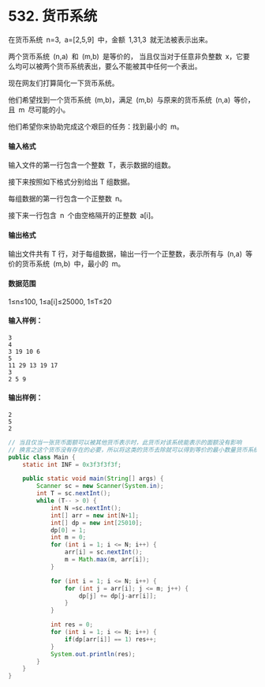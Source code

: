 # 532. 货币系统

在货币系统 n=3, a=[2,5,9] 中，金额 1,31,3 就无法被表示出来。 

两个货币系统 (n,a) 和 (m,b) 是等价的，
当且仅当对于任意非负整数 x，它要么均可以被两个货币系统表出，要么不能被其中任何一个表出。 

现在网友们打算简化一下货币系统。

他们希望找到一个货币系统 (m,b)，满足 (m,b) 与原来的货币系统 (n,a) 等价，且 m 尽可能的小。

他们希望你来协助完成这个艰巨的任务：找到最小的 m。

#### 输入格式

输入文件的第一行包含一个整数 T，表示数据的组数。

接下来按照如下格式分别给出 T 组数据。 

每组数据的第一行包含一个正整数 n。

接下来一行包含 n 个由空格隔开的正整数 a[i]。

#### 输出格式

输出文件共有 T 行，对于每组数据，输出一行一个正整数，表示所有与 (n,a) 等价的货币系统 (m,b) 中，最小的 m。

#### 数据范围

1≤n≤100, 1≤a[i]≤25000, 1≤T≤20

#### 输入样例：

```
3
4 
3 19 10 6 
5 
11 29 13 19 17 
3
2 5 9
```

#### 输出样例：

```
2
5
2
```



```java
// 当且仅当一张货币面额可以被其他货币表示时，此货币对该系统能表示的面额没有影响
// 换言之这个货币没有存在的必要，所以将这类的货币去除就可以得到等价的最小数量货币系统。
public class Main {
    static int INF = 0x3f3f3f3f;

    public static void main(String[] args) {
        Scanner sc = new Scanner(System.in);
        int T = sc.nextInt();
        while (T-- > 0) {
            int N =sc.nextInt();
            int[] arr = new int[N+1];
            int[] dp = new int[25010];
            dp[0] = 1;
            int m = 0;
            for (int i = 1; i <= N; i++) {
                arr[i] = sc.nextInt();
                m = Math.max(m, arr[i]);
            }

            for (int i = 1; i <= N; i++) {
                for (int j = arr[i]; j <= m; j++) {
                    dp[j] += dp[j-arr[i]];
                }
            }

            int res = 0;
            for (int i = 1; i <= N; i++) {
                if(dp[arr[i]] == 1) res++;
            }
            System.out.println(res);
        }
    }
}

```

